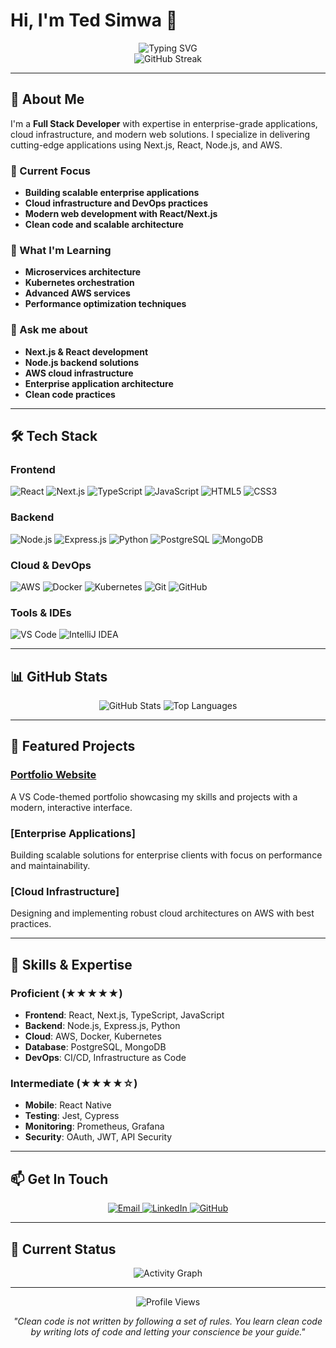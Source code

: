 # Hi, I'm Ted Simwa 👋

<div align="center">
  <img src="https://readme-typing-svg.herokuapp.com?font=Fira+Code&weight=500&size=25&pause=1000&color=39D353&center=true&vCenter=true&width=435&lines=Full+Stack+Developer;Crafting+Digital+Excellence;Enterprise+Solutions+Architect" alt="Typing SVG" />
</div>

<div align="center">
  <img src="https://github-readme-streak-stats.herokuapp.com/?user=ted-simwa&theme=dark&hide_border=true" alt="GitHub Streak" />
</div>

---

## 🚀 About Me

I'm a **Full Stack Developer** with expertise in enterprise-grade applications, cloud infrastructure, and modern web solutions. I specialize in delivering cutting-edge applications using Next.js, React, Node.js, and AWS.

### 🎯 Current Focus
- **Building scalable enterprise applications**
- **Cloud infrastructure and DevOps practices**
- **Modern web development with React/Next.js**
- **Clean code and scalable architecture**

### 🌱 What I'm Learning
- **Microservices architecture**
- **Kubernetes orchestration**
- **Advanced AWS services**
- **Performance optimization techniques**

### 💬 Ask me about
- **Next.js & React development**
- **Node.js backend solutions**
- **AWS cloud infrastructure**
- **Enterprise application architecture**
- **Clean code practices**

---

## 🛠 Tech Stack

### Frontend
![React](https://img.shields.io/badge/React-20232A?style=for-the-badge&logo=react&logoColor=61DAFB)
![Next.js](https://img.shields.io/badge/Next.js-000000?style=for-the-badge&logo=next.js&logoColor=white)
![TypeScript](https://img.shields.io/badge/TypeScript-007ACC?style=for-the-badge&logo=typescript&logoColor=white)
![JavaScript](https://img.shields.io/badge/JavaScript-F7DF1E?style=for-the-badge&logo=javascript&logoColor=black)
![HTML5](https://img.shields.io/badge/HTML5-E34F26?style=for-the-badge&logo=html5&logoColor=white)
![CSS3](https://img.shields.io/badge/CSS3-1572B6?style=for-the-badge&logo=css3&logoColor=white)

### Backend
![Node.js](https://img.shields.io/badge/Node.js-43853D?style=for-the-badge&logo=node.js&logoColor=white)
![Express.js](https://img.shields.io/badge/Express.js-404D59?style=for-the-badge&logo=express&logoColor=white)
![Python](https://img.shields.io/badge/Python-3776AB?style=for-the-badge&logo=python&logoColor=white)
![PostgreSQL](https://img.shields.io/badge/PostgreSQL-316192?style=for-the-badge&logo=postgresql&logoColor=white)
![MongoDB](https://img.shields.io/badge/MongoDB-4EA94B?style=for-the-badge&logo=mongodb&logoColor=white)

### Cloud & DevOps
![AWS](https://img.shields.io/badge/AWS-FF9900?style=for-the-badge&logo=amazonaws&logoColor=white)
![Docker](https://img.shields.io/badge/Docker-2496ED?style=for-the-badge&logo=docker&logoColor=white)
![Kubernetes](https://img.shields.io/badge/Kubernetes-326CE5?style=for-the-badge&logo=kubernetes&logoColor=white)
![Git](https://img.shields.io/badge/Git-F05032?style=for-the-badge&logo=git&logoColor=white)
![GitHub](https://img.shields.io/badge/GitHub-100000?style=for-the-badge&logo=github&logoColor=white)

### Tools & IDEs
![VS Code](https://img.shields.io/badge/VS_Code-007ACC?style=for-the-badge&logo=visual-studio-code&logoColor=white)
![IntelliJ IDEA](https://img.shields.io/badge/IntelliJ_IDEA-000000?style=for-the-badge&logo=intellij-idea&logoColor=white)

---

## 📊 GitHub Stats

<div align="center">
  <img src="https://github-readme-stats.vercel.app/api?username=ted-simwa&show_icons=true&theme=dark&hide_border=true" alt="GitHub Stats" />
  <img src="https://github-readme-stats.vercel.app/api/top-langs/?username=ted-simwa&layout=compact&theme=dark&hide_border=true" alt="Top Languages" />
</div>

---

## 🎯 Featured Projects

### [Portfolio Website](https://github.com/ted-simwa/my-portfolio-website)
A VS Code-themed portfolio showcasing my skills and projects with a modern, interactive interface.

### [Enterprise Applications]
Building scalable solutions for enterprise clients with focus on performance and maintainability.

### [Cloud Infrastructure]
Designing and implementing robust cloud architectures on AWS with best practices.

---

## 🌟 Skills & Expertise

### **Proficient (★★★★★)**
- **Frontend**: React, Next.js, TypeScript, JavaScript
- **Backend**: Node.js, Express.js, Python
- **Cloud**: AWS, Docker, Kubernetes
- **Database**: PostgreSQL, MongoDB
- **DevOps**: CI/CD, Infrastructure as Code

### **Intermediate (★★★★☆)**
- **Mobile**: React Native
- **Testing**: Jest, Cypress
- **Monitoring**: Prometheus, Grafana
- **Security**: OAuth, JWT, API Security

---

## 📫 Get In Touch

<div align="center">
  <a href="mailto:ted.simwa@example.com">
    <img src="https://img.shields.io/badge/Email-D14836?style=for-the-badge&logo=gmail&logoColor=white" alt="Email" />
  </a>
  <a href="https://linkedin.com/in/ted-simwa">
    <img src="https://img.shields.io/badge/LinkedIn-0077B5?style=for-the-badge&logo=linkedin&logoColor=white" alt="LinkedIn" />
  </a>
  <a href="https://github.com/ted-simwa">
    <img src="https://img.shields.io/badge/GitHub-100000?style=for-the-badge&logo=github&logoColor=white" alt="GitHub" />
  </a>
</div>

---

## 🎨 Current Status

<div align="center">
  <img src="https://github-readme-activity-graph.vercel.app/graph?username=ted-simwa&theme=dark&hide_border=true" alt="Activity Graph" />
</div>

---

<div align="center">
  <img src="https://komarev.com/ghpvc/?username=ted-simwa&style=flat-square&color=blue" alt="Profile Views" />
  
  *"Clean code is not written by following a set of rules. You learn clean code by writing lots of code and letting your conscience be your guide."*
</div> 
